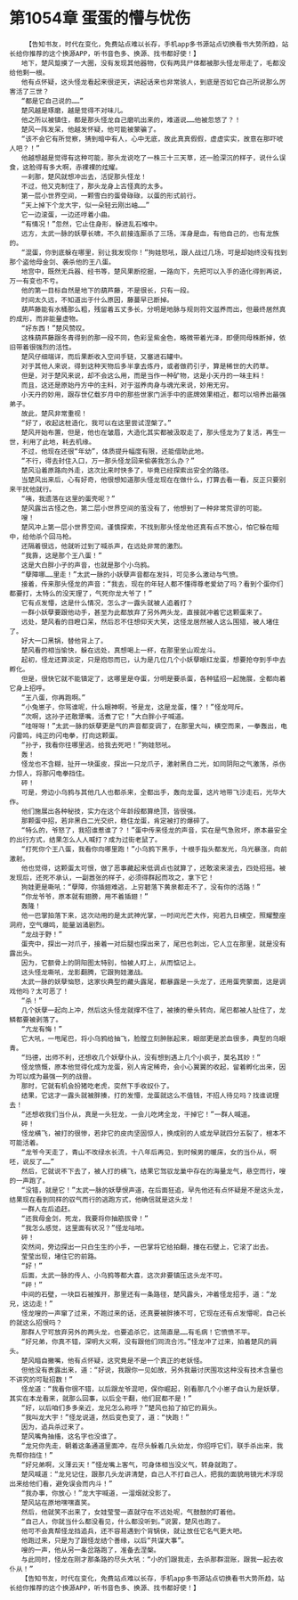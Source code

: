 # 第1054章 蛋蛋的懵与忧伤
        【告知书友，时代在变化，免费站点难以长存，手机app多书源站点切换看书大势所趋，站长给你推荐的这个换源APP，听书音色多、换源、找书都好使！】
       地下，楚风踅摸了一大圈，没有发现其他器物，仅有两具尸体都被那头怪龙带走了，毛都没给他剩一根。
       他有点怀疑，这头怪龙看起来很逆天，讲起话来也非常骇人，到底是否如它自己所说那么厉害活了三世？
       “都是它自己说的……”
       楚风越是琢磨，越是觉得不对味儿。
       他之所以被镇住，都是那头怪龙自己磨叽出来的，难道说……他被忽悠了？！
       楚风一阵发呆，他越发怀疑，他可能被蒙骗了。
       “该不会它有所觉察，猜到暗中有人，心中无底，故此真真假假，虚虚实实，故意在那吓唬人吧？！”
       他越想越是觉得有这种可能，那头龙说吃了一株三十三天草，还一脸深沉的样子，说什么误食，这脸得有多大啊，赤裸裸的炫耀。
       一刹那，楚风就想冲出去，活捉那头怪龙！
       不过，他又克制住了，那头龙身上古怪真的太多。
       第一层小世界空间，一颗雪白的蛋骨碌碌，以蛋的形式前行。
       “天上掉下个龙大宇，似一朵轻云刚出岫……”
       它一边滚蛋，一边还哼着小曲。
       “有情况！”忽然，它止住身形，躲进乱石堆中。
       远方，太武一脉的妖孽长啸，不久前接连厮杀了三场，浑身是血，有他自己的，也有龙族的。
       “混蛋，你到底躲在哪里，别让我发现你！”狗娃怒吼，跟人战过几场，可是却始终没有找到那个盗他母金剑、袭杀他的王八蛋。
       地宫中，既然无兵器、经书等，楚风果断挖掘，一路向下，先把可以入手的造化得到再说，万一有变也不亏。
       他的第一目标自然是地下的葫芦藤，不是很长，只有一段。
       时间太久远，不知道出于什么原因，藤蔓早已断掉。
       葫芦藤能有水桶那么粗，残留着五丈多长，分明是地脉与规则符文滋养而出，但最终居然真的成形，而非能量虚物。
       “好东西！”楚风赞叹。
       这株葫芦藤跟冬青得到的那一段不同，色彩呈紫金色，略微带着光泽，即便同母株断掉，依旧带着很强烈的活性。
       楚风仔细端详，而后果断收入空间手链，又塞进石罐中。
       对于其他人来说，得到这种天物后多半拿去炼丹，或者做药引子，算是稀世的大药草。
       但是，对于楚风来说，却不会这么用，而是当作一种矿物，这是小天丹的一味主料！
       而且，这还是原始丹方中的主料，对于滋养肉身与魂光来说，妙用无穷。
       小天丹的妙用，跟存世亿载岁月中的那些世家门派手中的底牌效果相近，都可以培养出最强弟子。
       故此，楚风非常重视！
       “好了，收起这桩造化，我可以在这里尝试涅槃了。”
       楚风开始布置，但是，他也在皱眉，大造化其实都被汲取走了，那头怪龙为了复活，再生一世，利用了此地，耗去机缘。
       不过，他现在还很“年幼”，体质提升幅度有限，还能借助此地。
       “不行，得去封住入口，万一那头怪龙回来偷袭我怎么办？”
       楚风沿着原路向外走，这次比来时快多了，毕竟已经探索出安全的路径。
       当楚风出来后，心有好奇，他很想知道那头怪龙现在在做什么，打算去看一看，反正只要别来干扰他就行。
       “咦，我遗落在这里的蛋壳呢？”
       楚风露出古怪之色，第二层小世界空间的茧没有了，他想到了一种非常荒谬的可能。
       嗖！
       楚风冲上第一层小世界空间，谨慎探索，不找到那头怪龙他还真有点不放心，怕它躲在暗中，给他杀个回马枪。
       还隔着很远，他就听过到了喊杀声，在远处非常的激烈。
       “我靠，这是那个王八蛋！”
       这是大白胖小子的声音，也就是那个小乌鸦。
       “孽障哪……里走！”太武一脉的小妖孽声音都在发抖，可见多么激动与气愤。
       接着，传来那头怪龙的声音：“我去，现在的年轻人都不懂得尊老爱幼了吗？看到个蛋你们都要打，太特么的没天理了，气死你龙大爷了！”
       它有点发懵，这是什么情况，怎么才一露头就被人追着打？
       一群小妖孽要跟他动手，甚至为此都放弃了另外两头龙，直接就冲着它这颗蛋来了。
       远处，楚风看的目瞪口呆，然后忍不住想仰天大笑，这怪龙居然被人这么围猎，被人堵住了。
       好大一口黑锅，替他背上了。
       楚风看的相当愉快，躲在远处，真想喝上一杯，在那里坐山观龙斗。
       起初，怪龙还算淡定，只是抱怨而已，认为是几位几个小妖孽眼红龙蛋，想要抢夺到手中去孵化。
       但是，很快它就不能镇定了，这哪里是夺蛋，分明是要杀蛋，各种猛招一起施展，全都向着它身上招呼。
       “王八蛋，你再跑啊。”
       “小兔崽子，你骂谁呢，什么眼神啊，爷是龙，这是龙蛋，懂？！”怪龙呵斥。
       “次啊，这孙子还敢犟嘴，活煮了它！”大白胖小子喊道。
       “哇呀呀！”太武一脉的妖孽更是气的声音都变调了，在那里大叫，横空而来，一拳轰出，电闪雷鸣，纯正的闪电拳，打向这颗蛋。
       “孙子，我看你往哪里逃，给我去死吧！”狗娃怒吼。
       轰！
       怪龙也不含糊，扯开一块蛋皮，探出一只龙爪子，激射黑白二光，如同阴阳之气激荡，杀伤力惊人，将那闪电拳挡住。
       砰！
       可是，旁边小乌鸦与其他几人也都杀来，全都出手，轰向龙蛋，这片地带飞沙走石，光华大作。
       他们施展出各种秘技，实力在这个年龄段都算绝顶，皆很强。
       那颗蛋中招，若非黑白二光交织，稳住龙蛋，肯定被打的爆碎了。
       “特么的，爷怒了，我招谁惹谁了？！”蛋中传来怪龙的声音，实在是气急败坏，原本最安全的出行方式，结果怎么人人喊打？成为过街老鼠了。
       “打死你个王八蛋，我看你向哪里跑！”小乌鸦下黑手，十根手指头都发光，乌光暴涨，向前激射。
       他也觉得，这颗蛋太可恨，做了恶事藏起来低调点也就算了，还敢滚来滚去，四处招摇。被发现后，还死不承认，一副嚣张的样子，必须得群起而攻之，拿下它！
       狗娃更是嘶吼：“孽障，你插翅难逃，上穷碧落下黄泉都走不了，没有你的活路！”
       “你龙爷爷，原本就有翅膀，用不着插翅！”
       轰隆！
       他一巴掌拍落下来，这次动用的是太武神光掌，一时间光芒大作，宛若九日横空，照耀整座洞府，空气爆鸣，能量汹涌剧烈。
       “龙战于野！”
       蛋壳中，探出一对爪子，接着一对后腿也探出来了，尾巴也刺出，它人立在那里，就是没有露出头。
       因为，它额骨上的阴阳图太特别，怕被人盯上，从而惦记上。
       这头怪龙嘶吼，龙影翻腾，它跟狗娃激战。
       太武一脉的妖孽恼怒，这家伙典型的藏头露尾，都暴露是一头龙了，还用蛋壳蒙面，这是调戏他吗？太可恶了！
       “杀！”
       几个妖孽一起向上冲，然后这头怪龙就撑不住了，被揍的晕头转向，尾巴都被人扯住了，龙鳞都要被剥落了。
       “亢龙有悔！”
       它大吼，一甩尾巴，将小乌鸦给抽飞，脸膛立刻肿胀起来，眼部更是淤血很多，典型的乌眼青。
       “玛德，出师不利，还想收几个妖孽仆从，没有想到遇上几个小疯子，莫名其妙！”
       怪龙愤慨，原本他觉得化成为龙蛋，别人肯定稀奇，会小心翼翼的收起，留着孵化出来，因为可以成为最强一列的战兽。
       那时，它就有机会扮猪吃老虎，突然下手收奴仆了。
       结果，它这才一露头就被胖揍，打的发懵，龙蛋就这么不值钱，不招人待见吗？找谁说理去！
       “还想收我们当仆从，真是一头狂龙，一会儿吃烤全龙，干掉它！”一群人喊道。
       砰！
       怪龙横飞，被打的很惨，若非它的皮肉坚固惊人，换成别的人或龙早就四分五裂了，根本不可能活着。
       “龙爷今天走了，青山不改绿水长流，十八年后再见，到时候男的暖床，女的当仆从，啊呸，说反了……”
       然后，它就说不下去了，被人打的横飞，结果它驾驭龙巢中存在的海量龙气，悬空而行，嗖的一声跑了。
       “没错，就是它！”太武一脉的妖孽恨声道，在后面狂追，早先他还有点怀疑是不是这头龙，结果现在看到同样的驭气而行的逃跑方式，他确信就是这头龙！
       一群人在后追赶。
       “还我母金剑，死龙，我要将你抽筋拔骨！”
       “我怎么感觉，这里面有状况？”怪龙咕哝。
       砰！
       突然间，旁边探出一只白生生的小手，一巴掌将它给拍翻，撞在石壁上，它滚了出去。
       莹莹出现，堵住它的前路。
       “好！”
       后面，太武一脉的传人、小乌鸦等都大喜，这次非要镇压这头龙不可。
       “砰！”
       中间的石壁，一块巨石被推开，那里还有一条路径，楚风露头，冲着怪龙招手，道：“龙兄，这边走！”
       怪龙嗖的一声窜了过来，不跑过来的话，还真要被胖揍不可，它现在还有点发懵呢，自己长的就这么招恨吗？
       那群人宁可放弃另外的两头龙，也要追杀它，这简直是……有毛病！它愤愤不平。
       “好兄弟，你真不错，深明大义啊，没有跟他们同流合污。”怪龙冲了过来，拍着楚风的肩头。
       楚风暗自撇嘴，他有点怀疑，这究竟是不是一个真正的老妖怪。
       但他没有表露出来，道：“好说，我跟你一见如故，另外我最讨厌围攻这种没有技术含量也不讲究的可耻招数！”
       怪龙道：“我看你很不错，以后跟龙爷混吧，保你崛起，别看那几个小崽子自认为是妖孽，其实在本龙看来，就那么回事，以后全干翻，他们屁都不是！”
       “好，以后咱们多多亲近，龙兄怎么称呼？”楚风也拍了拍它的肩头。
       “我叫龙大宇！”怪龙说道，然后变色变了，道：“快跑！”
       因为，追兵杀过来了。
       楚风嘴角抽搐，这名字也没谁了。
       “龙兄你先走，朝着这条通道里面冲，在尽头躲着几头幼龙，你招呼它们，联手杀出来，我先帮你挡住！”
       “好兄弟啊，义薄云天！”怪龙嘴上客气，可身体相当没义气，转身就跑了。
       楚风喊道：“龙兄记住，跟那几头龙讲清楚，自己人不打自己人，把我的面貌用镜光术浮现出来给他们看，避免误会而内斗！”
       “我办事，你放心！”龙大宇喊道，一溜烟就没影了。
       楚风站在原地嘿嘿直笑。
       然后，他就笑不出来了，女娃莹莹一直就守在不远处呢，气鼓鼓的盯着他。
       “自己人，你就当什么都没看见，什么都没听到。”说罢，楚风也跑了。
       他可不会真帮怪龙挡追兵，还不容易遇到个背锅侠，就让放任它名气更大吧。
       他跑过来，只是为了跟怪龙结个善缘，以后“共谋大事”。
       嗖的一声，他从另一条岔路跑了，准备去涅槃。
       与此同时，怪龙在刚才那条路的尽头大吼：“小的们跟我走，去杀那群混账，跟我一起去收仆从！”
       【告知书友，时代在变化，免费站点难以长存，手机app多书源站点切换看书大势所趋，站长给你推荐的这个换源APP，听书音色多、换源、找书都好使！】